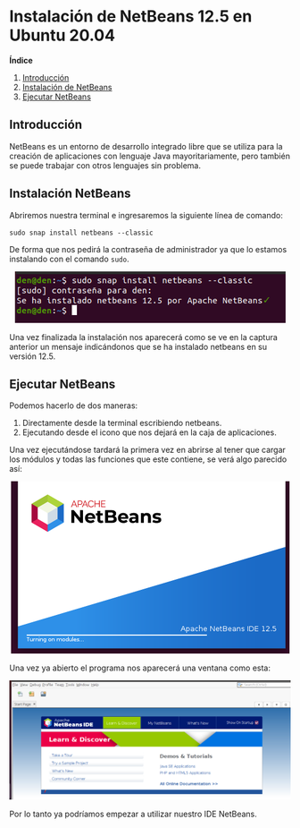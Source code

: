 # Instalación de NetBeans 12.5 en Ubuntu 20.04
**Índice**

1. [Introducción](#1)
2. [Instalación de NetBeans](#2)
3. [Ejecutar NetBeans](#3)

## Introducción<a name="1"></a>
NetBeans es un entorno de desarrollo integrado libre que se utiliza para la creación de aplicaciones con lenguaje Java mayoritariamente, pero también se puede trabajar con otros lenguajes sin problema.

## Instalación NetBeans<a name="2"></a>
Abriremos nuestra terminal e ingresaremos la siguiente línea de comando:

```
sudo snap install netbeans --classic
```
De forma que nos pedirá la contraseña de administrador ya que lo estamos instalando con el comando `sudo`.

<div align="center">
 
![](./img/1.png)
 
</div>

Una vez finalizada la instalación nos aparecerá como se ve en la captura anterior un mensaje indicándonos que se ha instalado netbeans en su versión 12.5.

## Ejecutar NetBeans<a name="3"></a>
Podemos hacerlo de dos maneras:
  1. Directamente desde la terminal escribiendo netbeans.
  2. Ejecutando desde el icono que nos dejará en la caja de aplicaciones.

Una vez ejecutándose tardará la primera vez en abrirse al tener que cargar los módulos y todas las funciones que este contiene, se verá algo parecido así:

<div align="center">
 
![](./img/2.png)
 
</div>

Una vez ya abierto el programa nos aparecerá una ventana como esta:

<div align="center">
 
![](./img/3.png)
 
</div>

Por lo tanto ya podríamos empezar a utilizar nuestro IDE NetBeans.

